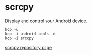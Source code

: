 # scrcpy
Display and control your Android device.

```
kcp -u
kcp -i android-tools -d
kcp -i srccpy
```

[scrcpy repository page](https://github.com/KaOS-Community-Packages/scrcpy)

